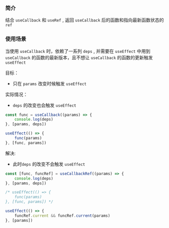 ### 简介

结合 `useCallback` 和 `useRef` , 返回 `useCallback` 后的函数和指向最新函数状态的 `ref`

### 使用场景

当使用 `useCallback` 时，依赖了一系列 `deps` , 并需要在 `useEffect` 中用到 `useCallback` 的函数的最新版本，且不想让 `useCallback` 的函数的更新触发 `useEffect`

目标：

* 只在 `params` 改变时候触发 `useEffect`

实际情况：

* `deps` 的改变也会触发 `useEffect`

``` js
const func = useCallback((params) => {
    console.log(deps)
}, [params, deps])

useEffect(() => {
    func(params)
}, [func, params])
```

解决:
* 此时`deps` 的改变不会触发 `useEffect`
``` js
const [func, funcRef] = useCallbackRef((params) => {
    console.log(deps)
}, [params, deps])

/* useEffect(() => {
    func(params)
}, [func, params]) */

useEffect(() => {
    funcRef.current && funcRef.current(params)
}, [params])
```
